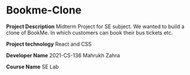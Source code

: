 # Bookme-Clone

**Project Description**
Midterm Project for SE subject. We wanted to build a clone of BookMe. In which customers can book their bus tickets etc.

**Project technology**
React and CSS 

**Developer Name**
2021-CS-136   Mahrukh Zahra

**Course Name**
SE Lab
